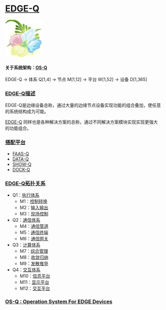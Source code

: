 ﻿# [EDGE-Q](https://github.com/OS-Q/EDGE-Q) 
[![sites](OS-Q/OS-Q.png)](http://www.OS-Q.com)
#### 关于系统架构：[OS-Q](https://github.com/OS-Q/OS-Q)
EDGE-Q -> 体系 Q[1,4] -> 节点 M[1,12] -> 平台 W[1,52] -> 设备 D[1,365]
### [EDGE-Q描述](https://github.com/OS-Q/EDGE-Q/wiki) 

EDGE-Q是边缘设备总称，通过大量的边缘节点设备实现功能的组合叠加，使任意的系统结构成为可能。

[EDGE-Q](https://github.com/OS-Q/EDGE-Q) 同样也是各种解决方案的总称，通过不同解决方案模块实现实现更强大的功能组合。

### [搭配平台](https://github.com/OS-Q/)

* [FAAS-Q](https://github.com/OS-Q/FAAS-Q)
* [DATA-Q](https://github.com/OS-Q/DATA-Q)
* [SHOW-Q](https://github.com/OS-Q/SHOW-Q)
* [DOCK-Q](https://github.com/OS-Q/DOCK-Q)

### [EDGE-Q拓扑关系](https://github.com/OS-Q/EDGE-Q) 

- Q1：[执行体系](https://github.com/OS-Q/Q1) 
    * M1：[控制转换](https://github.com/OS-Q/M1)
    * M2：[输入输出](https://github.com/OS-Q/M2)
    * M3：[现场控制](https://github.com/OS-Q/M3)
- Q2：[通信体系](https://github.com/OS-Q/Q2)
    * M4：[通信管道](https://github.com/OS-Q/M4)
    * M5：[通信终端](https://github.com/OS-Q/M5)
    * M6：[通信网关](https://github.com/OS-Q/M6)
- Q3：[计算体系](https://github.com/OS-Q/Q3)
    * M7：[综合管理](https://github.com/OS-Q/M7)
    * M8：[收敛归纳](https://github.com/OS-Q/M8)
    * M9：[发散推导](https://github.com/OS-Q/M9)
- Q4：[交互体系](https://github.com/OS-Q/Q4)
    * M10：[信息平台](https://github.com/OS-Q/M10)
    * M11：[显示平台](https://github.com/OS-Q/M11)
    * M12：[交互平台](https://github.com/OS-Q/M12)

### [OS-Q : Operation System For EDGE Devices](http://www.OS-Q.com/Edge)

